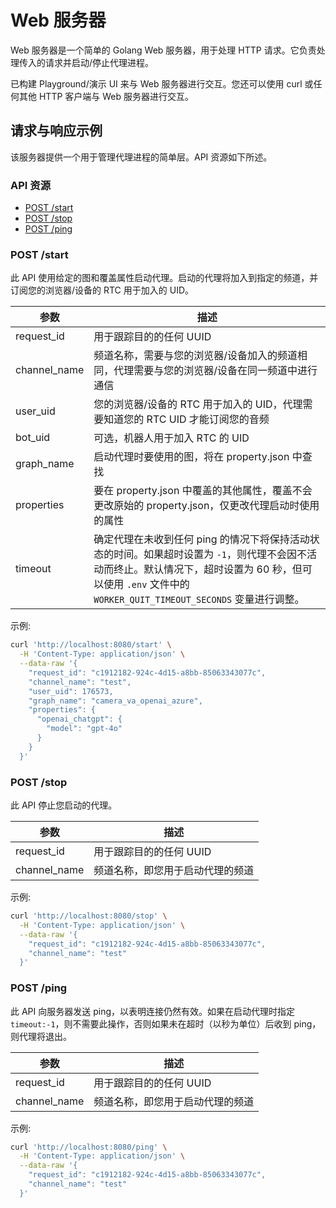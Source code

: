 # Web 服务器

Web 服务器是一个简单的 Golang Web 服务器，用于处理 HTTP 请求。它负责处理传入的请求并启动/停止代理进程。

已构建 Playground/演示 UI 来与 Web 服务器进行交互。您还可以使用 curl 或任何其他 HTTP 客户端与 Web 服务器进行交互。

## 请求与响应示例

该服务器提供一个用于管理代理进程的简单层。API 资源如下所述。

### API 资源

- [POST /start](#post-start)
- [POST /stop](#post-stop)
- [POST /ping](#post-ping)

### POST /start

此 API 使用给定的图和覆盖属性启动代理。启动的代理将加入到指定的频道，并订阅您的浏览器/设备的 RTC 用于加入的 UID。

| 参数         | 描述                                                                                                                             |
| ----------- | ------------------------------------------------------------------------------------------------------------------------------ |
| request_id  | 用于跟踪目的的任何 UUID                                                                                                           |
| channel_name | 频道名称，需要与您的浏览器/设备加入的频道相同，代理需要与您的浏览器/设备在同一频道中进行通信                                                                               |
| user_uid    | 您的浏览器/设备的 RTC 用于加入的 UID，代理需要知道您的 RTC UID 才能订阅您的音频                                                                           |
| bot_uid    | 可选，机器人用于加入 RTC 的 UID                                                                                                   |
| graph_name  | 启动代理时要使用的图，将在 property.json 中查找                                                                                               |
| properties  | 要在 property.json 中覆盖的其他属性，覆盖不会更改原始的 property.json，仅更改代理启动时使用的属性                                                               |
| timeout     | 确定代理在未收到任何 ping 的情况下将保持活动状态的时间。如果超时设置为 `-1`，则代理不会因不活动而终止。默认情况下，超时设置为 60 秒，但可以使用 `.env` 文件中的 `WORKER_QUIT_TIMEOUT_SECONDS` 变量进行调整。 |

示例:

```bash
curl 'http://localhost:8080/start' \
  -H 'Content-Type: application/json' \
  --data-raw '{
    "request_id": "c1912182-924c-4d15-a8bb-85063343077c",
    "channel_name": "test",
    "user_uid": 176573,
    "graph_name": "camera_va_openai_azure",
    "properties": {
      "openai_chatgpt": {
        "model": "gpt-4o"
      }
    }
  }'
```

### POST /stop

此 API 停止您启动的代理。

| 参数         | 描述                                  |
| ----------- | ------------------------------------ |
| request_id  | 用于跟踪目的的任何 UUID                   |
| channel_name | 频道名称，即您用于启动代理的频道 |

示例:

```bash
curl 'http://localhost:8080/stop' \
  -H 'Content-Type: application/json' \
  --data-raw '{
    "request_id": "c1912182-924c-4d15-a8bb-85063343077c",
    "channel_name": "test"
  }'
```

### POST /ping

此 API 向服务器发送 ping，以表明连接仍然有效。如果在启动代理时指定 `timeout:-1`，则不需要此操作，否则如果未在超时（以秒为单位）后收到 ping，则代理将退出。

| 参数         | 描述                                  |
| ----------- | ------------------------------------ |
| request_id  | 用于跟踪目的的任何 UUID                   |
| channel_name | 频道名称，即您用于启动代理的频道 |

示例:

```bash
curl 'http://localhost:8080/ping' \
  -H 'Content-Type: application/json' \
  --data-raw '{
    "request_id": "c1912182-924c-4d15-a8bb-85063343077c",
    "channel_name": "test"
  }'
```
